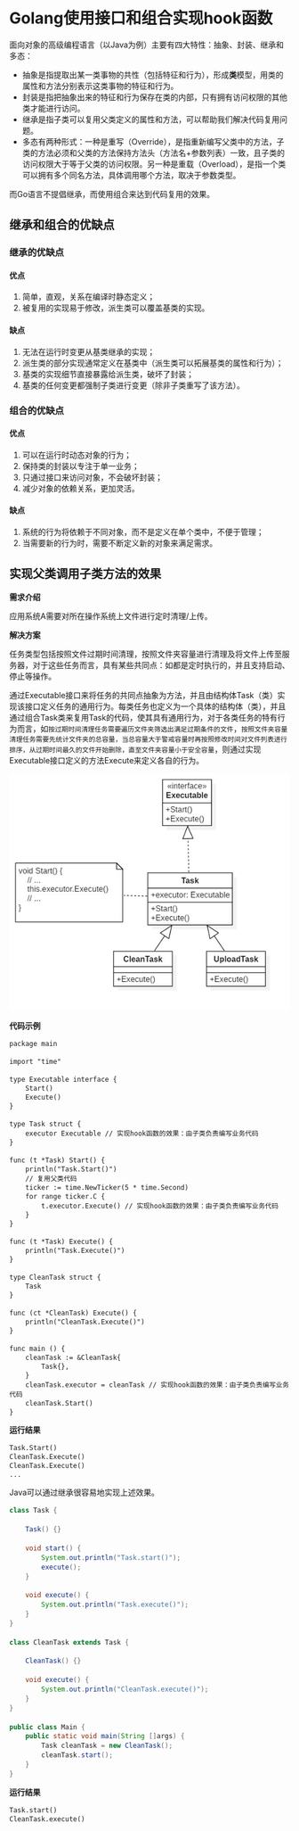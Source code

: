 # Golang使用接口和组合实现hook函数

面向对象的高级编程语言（以Java为例）主要有四大特性：抽象、封装、继承和多态：

- 抽象是指提取出某一类事物的共性（包括特征和行为），形成**类**模型，用类的属性和方法分别表示这类事物的特征和行为。
- 封装是指把抽象出来的特征和行为保存在类的内部，只有拥有访问权限的其他类才能进行访问。
- 继承是指子类可以复用父类定义的属性和方法，可以帮助我们解决代码复用问题。
- 多态有两种形式：一种是重写（Override），是指重新编写父类中的方法，子类的方法必须和父类的方法保持方法头（方法名+参数列表）一致，且子类的访问权限大于等于父类的访问权限。另一种是重载（Overload），是指一个类可以拥有多个同名方法，具体调用哪个方法，取决于参数类型。

而Go语言不提倡继承，而使用组合来达到代码复用的效果。

## 继承和组合的优缺点

### 继承的优缺点

#### 优点

1. 简单，直观，关系在编译时静态定义；
2. 被复用的实现易于修改，派生类可以覆盖基类的实现。

#### 缺点

1. 无法在运行时变更从基类继承的实现；
2. 派生类的部分实现通常定义在基类中（派生类可以拓展基类的属性和行为）；
3. 基类的实现细节直接暴露给派生类，破坏了封装；
4. 基类的任何变更都强制子类进行变更（除非子类重写了该方法）。

### 组合的优缺点

#### 优点

1. 可以在运行时动态对象的行为；
2. 保持类的封装以专注于单一业务；
3. 只通过接口来访问对象，不会破坏封装；
4. 减少对象的依赖关系，更加灵活。

#### 缺点

1. 系统的行为将依赖于不同对象，而不是定义在单个类中，不便于管理；
2. 当需要新的行为时，需要不断定义新的对象来满足需求。

## 实现父类调用子类方法的效果

**需求介绍**

应用系统A需要对所在操作系统上文件进行定时清理/上传。

**解决方案**

任务类型包括按照文件过期时间清理，按照文件夹容量进行清理及将文件上传至服务器，对于这些任务而言，具有某些共同点：如都是定时执行的，并且支持启动、停止等操作。

通过Executable接口来将任务的共同点抽象为方法，并且由结构体Task（类）实现该接口定义任务的通用行为。每类任务也定义为一个具体的结构体（类），并且通过组合Task类来复用Task的代码，使其具有通用行为，对于各类任务的特有行为而言，如`按过期时间清理任务需要遍历文件夹筛选出满足过期条件的文件`，`按照文件夹容量清理任务需要先统计文件夹的总容量，当总容量大于警戒容量时再按照修改时间对文件列表进行排序，从过期时间最久的文件开始删除，直至文件夹容量小于安全容量`，则通过实现Executable接口定义的方法Execute来定义各自的行为。

![Golang实现hook函数类图](使用接口和组合实现hook函数.assets/Golang实现hook函数类图.jpg)

**代码示例**

```golang
package main

import "time"

type Executable interface {
	Start()
	Execute()
}

type Task struct {
	executor Executable // 实现hook函数的效果：由子类负责编写业务代码
}

func (t *Task) Start() {
	println("Task.Start()")
	// 复用父类代码
	ticker := time.NewTicker(5 * time.Second)
	for range ticker.C {
		t.executor.Execute() // 实现hook函数的效果：由子类负责编写业务代码
	}
}

func (t *Task) Execute() {
	println("Task.Execute()")
}

type CleanTask struct {
	Task
}

func (ct *CleanTask) Execute() {
	println("CleanTask.Execute()")
}

func main () {
	cleanTask := &CleanTask{
		Task{},
	}
	cleanTask.executor = cleanTask // 实现hook函数的效果：由子类负责编写业务代码
	cleanTask.Start()
}
```

**运行结果**

```
Task.Start()
CleanTask.Execute()
CleanTask.Execute()
...
```

Java可以通过继承很容易地实现上述效果。

```java
class Task {
	
	Task() {}
	
	void start() {
    	System.out.println("Task.start()");
		execute();
	}
	
	void execute() {
    	System.out.println("Task.execute()");
	}
}

class CleanTask extends Task {
	
	CleanTask() {}
	
	void execute() {
    	System.out.println("CleanTask.execute()");
	}
}

public class Main {
    public static void main(String []args) {
		Task cleanTask = new CleanTask();
		cleanTask.start();
    }
}
```

**运行结果**

```
Task.start()
CleanTask.execute()
```



